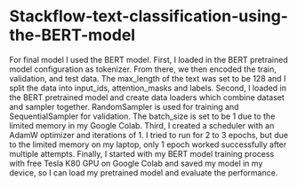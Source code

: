 # Stackflow-text-classification-using-the-BERT-model
For final model I used the BERT model. First, I loaded in the BERT pretrained model configuration as tokenizer. From there, we then encoded the train, validation, and test data. The max_length of the text was set to be 128 and I split the data into input_ids, attention_masks and labels. Second, I loaded in the BERT pretrained model and create data loaders which combine dataset and sampler together. RandomSampler is used for training and SequentialSampler for validation. The batch_size is set to be 1 due to the limited memory in my Google Colab. Third, I created a scheduler with an AdamW optimizer and iterations of 1. I tried to run for 2 to 3 epochs, but due to the limited memory on my laptop, only 1 epoch worked successfully after multiple attempts. Finally, I started with my BERT model training process with free Tesla K80 GPU on Google Colab and saved my model in my device, so I can load my pretrained model and evaluate the performance.
